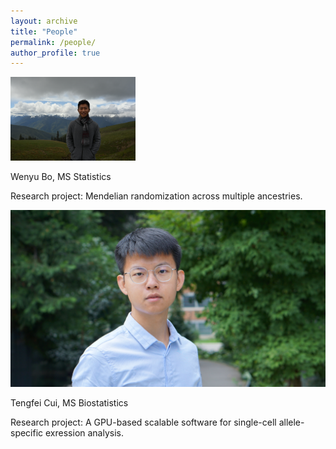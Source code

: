 ```yaml
---
layout: archive
title: "People"
permalink: /people/
author_profile: true
---
```


<img src="/images/WenyuBo_photo.jpg" alt="drawing" width="200"/>

Wenyu Bo, MS Statistics

Research project: Mendelian randomization across multiple ancestries.

![Tengfei](/images/TengfeiCui_photo.jpg "Tengfei")

Tengfei Cui, MS Biostatistics

Research project: A GPU-based scalable software for single-cell allele-specific exression analysis.
